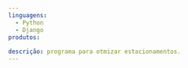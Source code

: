 ```yaml
---
linguagens:
  - Python
  - Django
produtos:
  
descrição: programa para otmizar estacionamentos.
---
```

